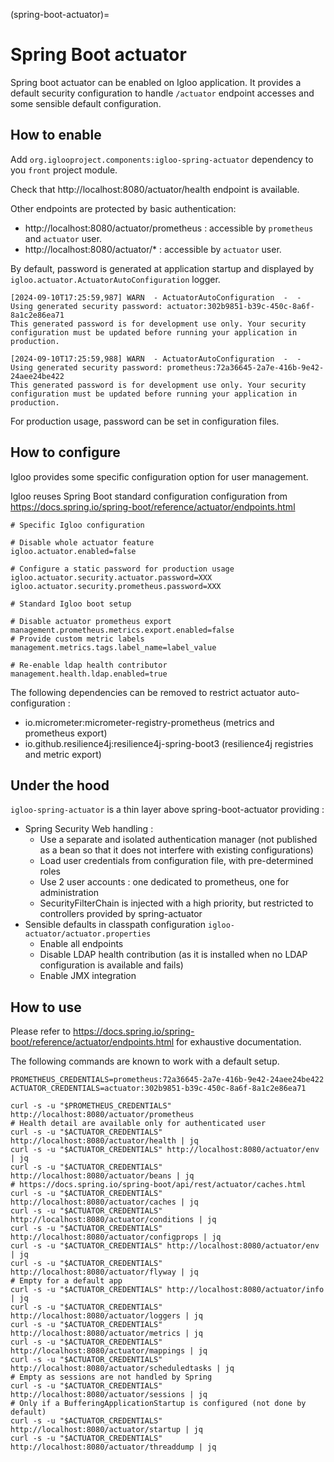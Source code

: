 (spring-boot-actuator)=

# Spring Boot actuator

Spring boot actuator can be enabled on Igloo application. It provides a default
security configuration to handle `/actuator` endpoint accesses and some sensible
default configuration.


## How to enable

Add `org.iglooproject.components:igloo-spring-actuator` dependency to you `front`
project module.

Check that http://localhost:8080/actuator/health endpoint is available.

Other endpoints are protected by basic authentication:
* http://localhost:8080/actuator/prometheus : accessible by `prometheus` and `actuator` user.
* http://localhost:8080/actuator/* : accessible by `actuator` user.

By default, password is generated at application startup and displayed by
`igloo.actuator.ActuatorAutoConfiguration` logger.

```
[2024-09-10T17:25:59,987] WARN  - ActuatorAutoConfiguration  -  - 
Using generated security password: actuator:302b9851-b39c-450c-8a6f-8a1c2e86ea71
This generated password is for development use only. Your security configuration must be updated before running your application in production.

[2024-09-10T17:25:59,988] WARN  - ActuatorAutoConfiguration  -  - 
Using generated security password: prometheus:72a36645-2a7e-416b-9e42-24aee24be422
This generated password is for development use only. Your security configuration must be updated before running your application in production.
```

For production usage, password can be set in configuration files.

## How to configure

Igloo provides some specific configuration option for user management.

Igloo reuses Spring Boot standard configuration configuration from https://docs.spring.io/spring-boot/reference/actuator/endpoints.html

```
# Specific Igloo configuration

# Disable whole actuator feature
igloo.actuator.enabled=false

# Configure a static password for production usage
igloo.actuator.security.actuator.password=XXX
igloo.actuator.security.prometheus.password=XXX

# Standard Igloo boot setup

# Disable actuator prometheus export
management.prometheus.metrics.export.enabled=false
# Provide custom metric labels
management.metrics.tags.label_name=label_value

# Re-enable ldap health contributor
management.health.ldap.enabled=true
```

The following dependencies can be removed to restrict actuator auto-configuration :
* io.micrometer:micrometer-registry-prometheus (metrics and prometheus export)
* io.github.resilience4j:resilience4j-spring-boot3 (resilience4j registries and metric
  export)

## Under the hood

`igloo-spring-actuator` is a thin layer above spring-boot-actuator providing :

* Spring Security Web handling :
  * Use a separate and isolated authentication manager (not published as a bean
    so that it does not interfere with existing configurations)
  * Load user credentials from configuration file, with pre-determined roles
  * Use 2 user accounts : one dedicated to prometheus, one for administration
  * SecurityFilterChain is injected with a high priority, but restricted
    to controllers provided by spring-actuator
* Sensible defaults in classpath configuration `igloo-actuator/actuator.properties`
  * Enable all endpoints
  * Disable LDAP health contribution (as it is installed when no LDAP configuration
    is available and fails)
  * Enable JMX integration

## How to use

Please refer to https://docs.spring.io/spring-boot/reference/actuator/endpoints.html for exhaustive
documentation.

The following commands are known to work with a default setup.

```
PROMETHEUS_CREDENTIALS=prometheus:72a36645-2a7e-416b-9e42-24aee24be422
ACTUATOR_CREDENTIALS=actuator:302b9851-b39c-450c-8a6f-8a1c2e86ea71

curl -s -u "$PROMETHEUS_CREDENTIALS" http://localhost:8080/actuator/prometheus
# Health detail are available only for authenticated user
curl -s -u "$ACTUATOR_CREDENTIALS" http://localhost:8080/actuator/health | jq
curl -s -u "$ACTUATOR_CREDENTIALS" http://localhost:8080/actuator/env | jq
curl -s -u "$ACTUATOR_CREDENTIALS" http://localhost:8080/actuator/beans | jq
# https://docs.spring.io/spring-boot/api/rest/actuator/caches.html
curl -s -u "$ACTUATOR_CREDENTIALS" http://localhost:8080/actuator/caches | jq
curl -s -u "$ACTUATOR_CREDENTIALS" http://localhost:8080/actuator/conditions | jq
curl -s -u "$ACTUATOR_CREDENTIALS" http://localhost:8080/actuator/configprops | jq
curl -s -u "$ACTUATOR_CREDENTIALS" http://localhost:8080/actuator/env | jq
curl -s -u "$ACTUATOR_CREDENTIALS" http://localhost:8080/actuator/flyway | jq
# Empty for a default app
curl -s -u "$ACTUATOR_CREDENTIALS" http://localhost:8080/actuator/info | jq
curl -s -u "$ACTUATOR_CREDENTIALS" http://localhost:8080/actuator/loggers | jq
curl -s -u "$ACTUATOR_CREDENTIALS" http://localhost:8080/actuator/metrics | jq
curl -s -u "$ACTUATOR_CREDENTIALS" http://localhost:8080/actuator/mappings | jq
curl -s -u "$ACTUATOR_CREDENTIALS" http://localhost:8080/actuator/scheduledtasks | jq
# Empty as sessions are not handled by Spring
curl -s -u "$ACTUATOR_CREDENTIALS" http://localhost:8080/actuator/sessions | jq
# Only if a BufferingApplicationStartup is configured (not done by default)
curl -s -u "$ACTUATOR_CREDENTIALS" http://localhost:8080/actuator/startup | jq
curl -s -u "$ACTUATOR_CREDENTIALS" http://localhost:8080/actuator/threaddump | jq
```
